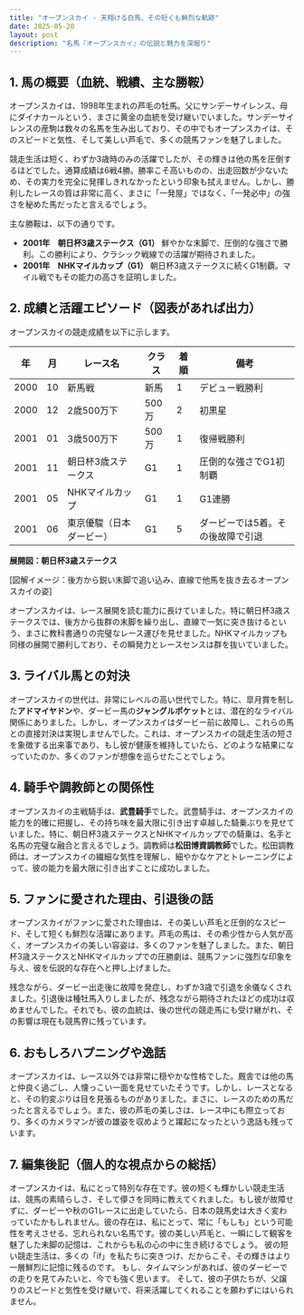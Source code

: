 ```yaml
---
title: "オープンスカイ - 天翔ける白馬、その短くも鮮烈な軌跡"
date: 2025-05-20
layout: post
description: "名馬『オープンスカイ』の伝説と魅力を深堀り"
---
```


## 1. 馬の概要（血統、戦績、主な勝鞍）

オープンスカイは、1998年生まれの芦毛の牡馬。父にサンデーサイレンス、母にダイナカールという、まさに黄金の血統を受け継いでいました。サンデーサイレンスの産駒は数々の名馬を生み出しており、その中でもオープンスカイは、そのスピードと気性、そして美しい芦毛で、多くの競馬ファンを魅了しました。

競走生活は短く、わずか3歳時のみの活躍でしたが、その輝きは他の馬を圧倒するほどでした。通算成績は6戦4勝。勝率こそ高いものの、出走回数が少ないため、その実力を完全に発揮しきれなかったという印象も拭えません。しかし、勝利したレースの質は非常に高く、まさに「一発屋」ではなく、「一発必中」の強さを秘めた馬だったと言えるでしょう。

主な勝鞍は、以下の通りです。

* **2001年　朝日杯3歳ステークス（G1）**  鮮やかな末脚で、圧倒的な強さで勝利。この勝利により、クラシック戦線での活躍が期待されました。
* **2001年　NHKマイルカップ（G1）** 朝日杯3歳ステークスに続くG1制覇。マイル戦でもその能力の高さを証明しました。


## 2. 成績と活躍エピソード（図表があれば出力）

オープンスカイの競走成績を以下に示します。

| 年 | 月 | レース名             | クラス | 着順 | 備考                                      |
|---|----|----------------------|-------|------|-------------------------------------------|
| 2000 | 10 | 新馬戦               | 新馬   | 1    | デビュー戦勝利                             |
| 2000 | 12 | 2歳500万下           | 500万 | 2    | 初黒星                                      |
| 2001 | 01 | 3歳500万下           | 500万 | 1    | 復帰戦勝利                             |
| 2001 | 11 | 朝日杯3歳ステークス   | G1    | 1    | 圧倒的な強さでG1初制覇                   |
| 2001 | 05 | NHKマイルカップ       | G1    | 1    | G1連勝                                      |
| 2001 | 06 | 東京優駿（日本ダービー）| G1    | 5    | ダービーでは5着。その後故障で引退 |


**展開図：朝日杯3歳ステークス**

[図解イメージ：後方から鋭い末脚で追い込み、直線で他馬を抜き去るオープンスカイの姿]

オープンスカイは、レース展開を読む能力に長けていました。特に朝日杯3歳ステークスでは、後方から抜群の末脚を繰り出し、直線で一気に突き抜けるという、まさに教科書通りの完璧なレース運びを見せました。NHKマイルカップも同様の展開で勝利しており、その瞬発力とレースセンスは群を抜いていました。


## 3. ライバル馬との対決

オープンスカイの世代は、非常にレベルの高い世代でした。特に、皐月賞を制した**アドマイヤドン**や、ダービー馬の**ジャングルポケット**とは、潜在的なライバル関係にありました。しかし、オープンスカイはダービー前に故障し、これらの馬との直接対決は実現しませんでした。これは、オープンスカイの競走生活の短さを象徴する出来事であり、もし彼が健康を維持していたら、どのような結果になっていたのか、多くのファンが想像を巡らせたことでしょう。


## 4. 騎手や調教師との関係性

オープンスカイの主戦騎手は、**武豊騎手**でした。武豊騎手は、オープンスカイの能力を的確に把握し、その持ち味を最大限に引き出す卓越した騎乗ぶりを見せていました。特に、朝日杯3歳ステークスとNHKマイルカップでの騎乗は、名手と名馬の完璧な融合と言えるでしょう。調教師は**松田博資調教師**でした。松田調教師は、オープンスカイの繊細な気性を理解し、細やかなケアとトレーニングによって、彼の能力を最大限に引き出すことに成功しました。


## 5. ファンに愛された理由、引退後の話

オープンスカイがファンに愛された理由は、その美しい芦毛と圧倒的なスピード、そして短くも鮮烈な活躍にあります。芦毛の馬は、その希少性から人気が高く、オープンスカイの美しい容姿は、多くのファンを魅了しました。また、朝日杯3歳ステークスとNHKマイルカップでの圧勝劇は、競馬ファンに強烈な印象を与え、彼を伝説的な存在へと押し上げました。

残念ながら、ダービー出走後に故障を発症し、わずか3歳で引退を余儀なくされました。引退後は種牡馬入りしましたが、残念ながら期待されたほどの成功は収めませんでした。それでも、彼の血統は、後の世代の競走馬にも受け継がれ、その影響は現在も競馬界に残っています。


## 6. おもしろハプニングや逸話

オープンスカイは、レース以外では非常に穏やかな性格でした。厩舎では他の馬と仲良く過ごし、人懐っこい一面を見せていたそうです。しかし、レースとなると、その豹変ぶりは目を見張るものがありました。まさに、レースのための馬だったと言えるでしょう。また、彼の芦毛の美しさは、レース中にも際立っており、多くのカメラマンが彼の雄姿を収めようと躍起になったという逸話も残っています。


## 7. 編集後記（個人的な視点からの総括）

オープンスカイは、私にとって特別な存在です。彼の短くも輝かしい競走生活は、競馬の素晴らしさ、そして儚さを同時に教えてくれました。もし彼が故障せずに、ダービーや秋のG1レースに出走していたら、日本の競馬史は大きく変わっていたかもしれません。彼の存在は、私にとって、常に「もしも」という可能性を考えさせる、忘れられない名馬です。彼の美しい芦毛と、一瞬にして観客を魅了した末脚の記憶は、これからも私の心の中に生き続けるでしょう。  彼の短い競走生活は、多くの「if」を私たちに突きつけ、だからこそ、その輝きはより一層鮮烈に記憶に残るのです。  もし、タイムマシンがあれば、彼のダービーでの走りを見てみたいと、今でも強く思います。  そして、彼の子供たちが、父譲りのスピードと気性を受け継いで、将来活躍してくれることを願わずにはいられません。
